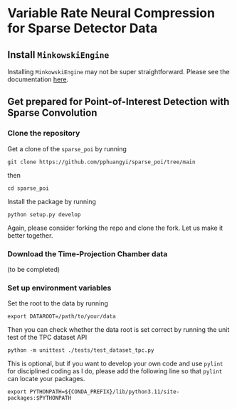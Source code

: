 # Variable Rate Neural Compression for Sparse Detector Data

## Install `MinkowskiEngine`
Installing `MinkowskiEngine` may not be super straightforward. 
Please see the documentation [here](documents/README_install_MinkowskiEngine.md). 

## Get prepared for Point-of-Interest Detection with Sparse Convolution

### Clone the repository
Get a clone of the `sparse_poi` by running
```
git clone https://github.com/pphuangyi/sparse_poi/tree/main
```
then
```
cd sparse_poi
```
Install the package by running
```
python setup.py develop
```
Again, please consider forking the repo and clone the fork.
Let us make it better together.

### Download the Time-Projection Chamber data
(to be completed)


### Set up environment variables


Set the root to the data by running
```
export DATAROOT=/path/to/your/data
```
Then you can check whether the data root is set correct by running the
unit test of the TPC dataset API
```
python -m unittest ./tests/test_dataset_tpc.py
```

This is optional, but if you want to develop your own code and
use `pylint` for disciplined coding as I do, please add the following
line so that `pylint` can locate your packages.
```
export PYTHONPATH=${CONDA_PREFIX}/lib/python3.11/site-packages:$PYTHONPATH
```

